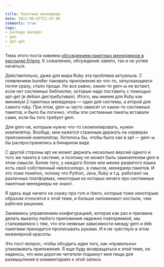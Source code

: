 ```yaml
---

title: Пакетные менеджеры
date: 2012-06-07T21:47:00
comments: true
tags: 
- package manager
- gem
- apt-get
---
```


Тема этого поста навеяна [обсуждением пакетных менеджеров в рассылке
Erlang](https://groups.google.com/forum/?fromgroups#!topic/erlang-russian/hu5UViybcXI). К сожалению, обсуждение завяло,
так и не успев начаться.

<!--more-->

Действительно, даже для мира Ruby эта проблема актуальна. С появлением bundler паковать приложения во что-то,
запускающееся почти сразу, стало проще. Но все равно, какие-то gem-ы не встают, если нет системных библиотек, которые
надо поставить с помощью apt-get (в debian дистрибутивах). Итого, мы имеем для Ruby как минимум 2 пакетных менеджера —
один для системы, а второй для самого ruby. При этом, gem-ы часто зависят от каких-то системных пакетов, и было бы
логично, чтобы эти системные пакеты вставали сами, если бы того требует gem.

Для gem-ов, которым нужно что-то скомпилировать, нужен компилятор. Вообще, мне кажется странным держать на серверах
приложений компилятор. Хотелось бы, чтобы было как в apt — gem-ы бы распространялись в бинарном виде.

С другой стороны apt не может держать несколько версий одного и того же пакета в системе, и поэтому не может быть
заменителем gem в этом смысле. Более того, у каждого более или менее развитого языка есть свой собственный «велосипед»,
в смысле, менеджер пакетов. И это тоже понятно, потому что Python, Java, Ruby и т.д. работают на различных платформах,
некоторые из которых ничего про системные пакетные менеджеры не знают.

Я здесь еще ничего не скажу про rvm и rbenv, которые тоже некоторым образом относятся к этой теме, и больше напоминают
костыли, чем рабочее решение.

Занимаясь управлением конфигурацией, которая как раз и призвана делать выкатку любого приложения надежно повторяемой, мы
сталкиваемся с тем, что эти неявные зависимости между gem и deb пакетами приходится прописывать руками. И я не чувствую
в этом инженерной красоты.

Это пост-вопрос, чтобы обсудить идеи того, как «правильно» упаковывать приложения. Я еще буду возвращаться к этой
теме, но надеюсь, что мои дорогие читатели подкинут мне пищи для размышления в комментариях к этой записи.
